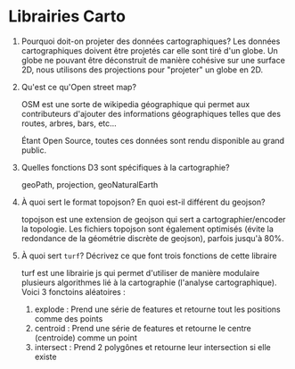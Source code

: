 # Librairies Carto

1. Pourquoi doit-on projeter des données cartographiques?
   Les données cartographiques doivent être projetés car elle sont tiré d'un globe. Un globe ne pouvant être déconstruit de manière cohésive sur une surface 2D, nous utilisons des projections pour "projeter" un globe en 2D.

2. Qu'est ce qu'Open street map?

   OSM est une sorte de wikipedia géographique qui permet aux contributeurs d'ajouter des informations géographiques telles que des routes, arbres, bars, etc...

   Étant Open Source, toutes ces données sont rendu disponible au grand public.

3. Quelles fonctions D3 sont spécifiques à la cartographie?

   geoPath, projection, geoNaturalEarth

4. À quoi sert le format topojson? En quoi est-il différent du geojson?

   topojson est une extension de geojson qui sert a cartographier/encoder la topologie. Les fichiers topojson sont également optimisés (évite la redondance de la géométrie discrète de geojson), parfois jusqu'à 80%. 

5. À quoi sert `turf`? Décrivez ce que font trois fonctions de cette libraire

   turf est une librairie js qui permet d'utiliser de manière modulaire plusieurs algorithmes lié à la cartographie (l'analyse cartographique). Voici 3 fonctoins aléatoires :

   1. explode : Prend une série de features et retourne tout les positions comme des points
   2. centroid : Prend une série de features et retourne le centre (centroide) comme un point
   3. intersect : Prend 2 polygônes et retourne leur intersection si elle existe